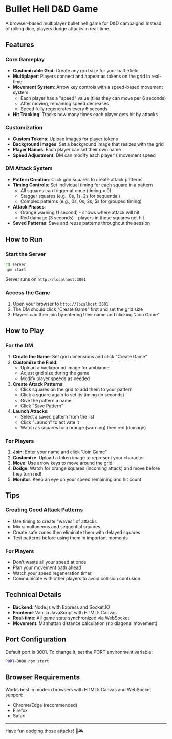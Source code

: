 # Bullet Hell D&D Game

A browser-based multiplayer bullet hell game for D&D campaigns! Instead of rolling dice, players dodge attacks in real-time.

## Features

### Core Gameplay
- **Customizable Grid**: Create any grid size for your battlefield
- **Multiplayer**: Players connect and appear as tokens on the grid in real-time
- **Movement System**: Arrow key controls with a speed-based movement system
  - Each player has a "speed" value (tiles they can move per 6 seconds)
  - After moving, remaining speed decreases
  - Speed fully regenerates every 6 seconds
- **Hit Tracking**: Tracks how many times each player gets hit by attacks

### Customization
- **Custom Tokens**: Upload images for player tokens
- **Background Images**: Set a background image that resizes with the grid
- **Player Names**: Each player can set their own name
- **Speed Adjustment**: DM can modify each player's movement speed

### DM Attack System
- **Pattern Creation**: Click grid squares to create attack patterns
- **Timing Controls**: Set individual timing for each square in a pattern
  - All squares can trigger at once (timing = 0)
  - Stagger squares (e.g., 0s, 1s, 2s for sequential)
  - Complex patterns (e.g., 0s, 0s, 2s, 5s for grouped timing)
- **Attack Phases**:
  - Orange warning (1 second) - shows where attack will hit
  - Red damage (3 seconds) - players in these squares get hit
- **Saved Patterns**: Save and reuse patterns throughout the session

## How to Run

### Start the Server
```bash
cd server
npm start
```

Server runs on `http://localhost:3001`

### Access the Game
1. Open your browser to `http://localhost:3001`
2. The DM should click "Create Game" first and set the grid size
3. Players can then join by entering their name and clicking "Join Game"

## How to Play

### For the DM
1. **Create the Game**: Set grid dimensions and click "Create Game"
2. **Customize the Field**:
   - Upload a background image for ambiance
   - Adjust grid size during the game
   - Modify player speeds as needed
3. **Create Attack Patterns**:
   - Click squares on the grid to add them to your pattern
   - Click a square again to set its timing (in seconds)
   - Give the pattern a name
   - Click "Save Pattern"
4. **Launch Attacks**:
   - Select a saved pattern from the list
   - Click "Launch" to activate it
   - Watch as squares turn orange (warning) then red (damage)

### For Players
1. **Join**: Enter your name and click "Join Game"
2. **Customize**: Upload a token image to represent your character
3. **Move**: Use arrow keys to move around the grid
4. **Dodge**: Watch for orange squares (incoming attack) and move before they turn red!
5. **Monitor**: Keep an eye on your speed remaining and hit count

## Tips

### Creating Good Attack Patterns
- Use timing to create "waves" of attacks
- Mix simultaneous and sequential squares
- Create safe zones then eliminate them with delayed squares
- Test patterns before using them in important moments

### For Players
- Don't waste all your speed at once
- Plan your movement path ahead
- Watch your speed regeneration timer
- Communicate with other players to avoid collision confusion

## Technical Details

- **Backend**: Node.js with Express and Socket.IO
- **Frontend**: Vanilla JavaScript with HTML5 Canvas
- **Real-time**: All game state synchronized via WebSocket
- **Movement**: Manhattan distance calculation (no diagonal movement)

## Port Configuration

Default port is 3001. To change it, set the PORT environment variable:
```bash
PORT=3000 npm start
```

## Browser Requirements

Works best in modern browsers with HTML5 Canvas and WebSocket support:
- Chrome/Edge (recommended)
- Firefox
- Safari

---

Have fun dodging those attacks! 🎲🎮
